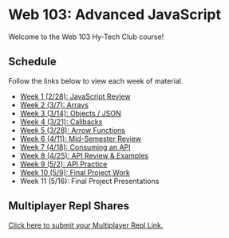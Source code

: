 # Web 103: Advanced JavaScript
Welcome to the Web 103 Hy-Tech Club course!

## Schedule
Follow the links below to view each week of material.

- [Week 1 (2/28): JavaScript Review](JsReview/StudentDesc.md)
- [Week 2 (3/7): Arrays](Arrays/StudentDesc.md)
- [Week 3 (3/14): Objects / JSON](Objects/StudentDesc.md)
- [Week 4 (3/21): Callbacks](Callbacks/StudentDesc.md)
- [Week 5 (3/28): Arrow Functions](ArrowFunctions/StudentDesc.md)
- [Week 6 (4/11): Mid-Semester Review](MidSemesterReview/StudentDesc.md)
- [Week 7 (4/18): Consuming an API](ApiConsumption/StudentDesc.md)
- [Week 8 (4/25): API Review & Examples](ApiReviewExamples/StudentDesc.md)
- [Week 9 (5/2): API Practice](ApiPractice/StudentDesc.md)
- [Week 10 (5/9): Final Project Work](FinalProject/StudentDesc.md)
- Week 11 (5/16): Final Project Presentations

## Multiplayer Repl Shares
[Click here to submit your Multiplayer Repl Link.](https://forms.gle/kw8KoyCRXzFC2dZt8)
